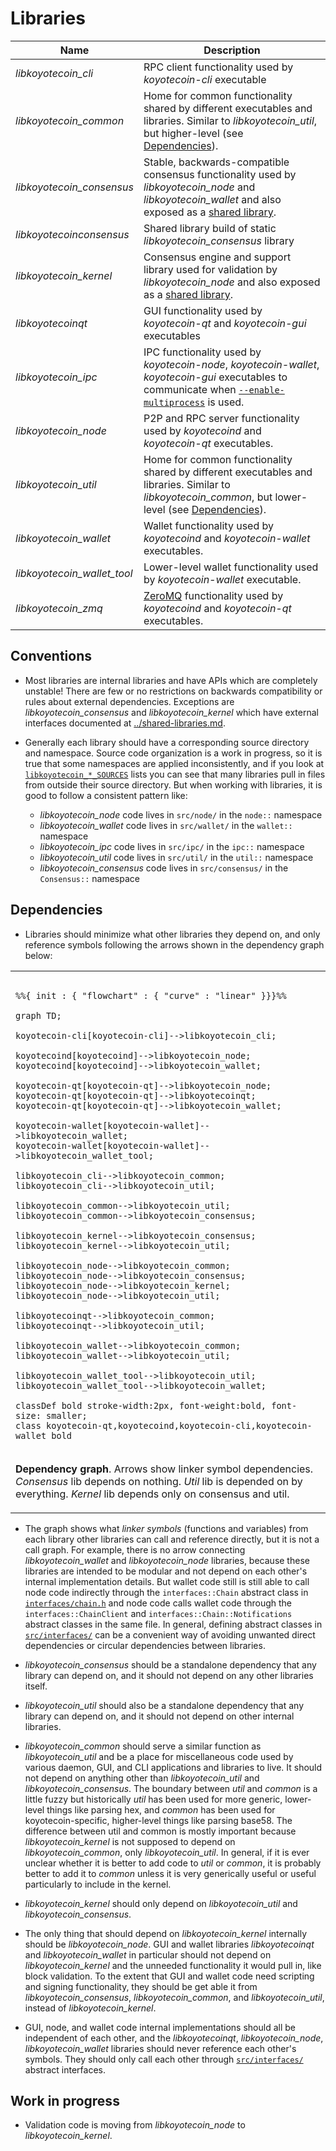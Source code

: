 # Libraries

| Name                     | Description |
|--------------------------|-------------|
| *libkoyotecoin_cli*         | RPC client functionality used by *koyotecoin-cli* executable |
| *libkoyotecoin_common*      | Home for common functionality shared by different executables and libraries. Similar to *libkoyotecoin_util*, but higher-level (see [Dependencies](#dependencies)). |
| *libkoyotecoin_consensus*   | Stable, backwards-compatible consensus functionality used by *libkoyotecoin_node* and *libkoyotecoin_wallet* and also exposed as a [shared library](../shared-libraries.md). |
| *libkoyotecoinconsensus*    | Shared library build of static *libkoyotecoin_consensus* library |
| *libkoyotecoin_kernel*      | Consensus engine and support library used for validation by *libkoyotecoin_node* and also exposed as a [shared library](../shared-libraries.md). |
| *libkoyotecoinqt*           | GUI functionality used by *koyotecoin-qt* and *koyotecoin-gui* executables |
| *libkoyotecoin_ipc*         | IPC functionality used by *koyotecoin-node*, *koyotecoin-wallet*, *koyotecoin-gui* executables to communicate when [`--enable-multiprocess`](multiprocess.md) is used. |
| *libkoyotecoin_node*        | P2P and RPC server functionality used by *koyotecoind* and *koyotecoin-qt* executables. |
| *libkoyotecoin_util*        | Home for common functionality shared by different executables and libraries. Similar to *libkoyotecoin_common*, but lower-level (see [Dependencies](#dependencies)). |
| *libkoyotecoin_wallet*      | Wallet functionality used by *koyotecoind* and *koyotecoin-wallet* executables. |
| *libkoyotecoin_wallet_tool* | Lower-level wallet functionality used by *koyotecoin-wallet* executable. |
| *libkoyotecoin_zmq*         | [ZeroMQ](../zmq.md) functionality used by *koyotecoind* and *koyotecoin-qt* executables. |

## Conventions

- Most libraries are internal libraries and have APIs which are completely unstable! There are few or no restrictions on backwards compatibility or rules about external dependencies. Exceptions are *libkoyotecoin_consensus* and *libkoyotecoin_kernel* which have external interfaces documented at [../shared-libraries.md](../shared-libraries.md).

- Generally each library should have a corresponding source directory and namespace. Source code organization is a work in progress, so it is true that some namespaces are applied inconsistently, and if you look at [`libkoyotecoin_*_SOURCES`](../../src/Makefile.am) lists you can see that many libraries pull in files from outside their source directory. But when working with libraries, it is good to follow a consistent pattern like:

  - *libkoyotecoin_node* code lives in `src/node/` in the `node::` namespace
  - *libkoyotecoin_wallet* code lives in `src/wallet/` in the `wallet::` namespace
  - *libkoyotecoin_ipc* code lives in `src/ipc/` in the `ipc::` namespace
  - *libkoyotecoin_util* code lives in `src/util/` in the `util::` namespace
  - *libkoyotecoin_consensus* code lives in `src/consensus/` in the `Consensus::` namespace

## Dependencies

- Libraries should minimize what other libraries they depend on, and only reference symbols following the arrows shown in the dependency graph below:

<table><tr><td>

```mermaid

%%{ init : { "flowchart" : { "curve" : "linear" }}}%%

graph TD;

koyotecoin-cli[koyotecoin-cli]-->libkoyotecoin_cli;

koyotecoind[koyotecoind]-->libkoyotecoin_node;
koyotecoind[koyotecoind]-->libkoyotecoin_wallet;

koyotecoin-qt[koyotecoin-qt]-->libkoyotecoin_node;
koyotecoin-qt[koyotecoin-qt]-->libkoyotecoinqt;
koyotecoin-qt[koyotecoin-qt]-->libkoyotecoin_wallet;

koyotecoin-wallet[koyotecoin-wallet]-->libkoyotecoin_wallet;
koyotecoin-wallet[koyotecoin-wallet]-->libkoyotecoin_wallet_tool;

libkoyotecoin_cli-->libkoyotecoin_common;
libkoyotecoin_cli-->libkoyotecoin_util;

libkoyotecoin_common-->libkoyotecoin_util;
libkoyotecoin_common-->libkoyotecoin_consensus;

libkoyotecoin_kernel-->libkoyotecoin_consensus;
libkoyotecoin_kernel-->libkoyotecoin_util;

libkoyotecoin_node-->libkoyotecoin_common;
libkoyotecoin_node-->libkoyotecoin_consensus;
libkoyotecoin_node-->libkoyotecoin_kernel;
libkoyotecoin_node-->libkoyotecoin_util;

libkoyotecoinqt-->libkoyotecoin_common;
libkoyotecoinqt-->libkoyotecoin_util;

libkoyotecoin_wallet-->libkoyotecoin_common;
libkoyotecoin_wallet-->libkoyotecoin_util;

libkoyotecoin_wallet_tool-->libkoyotecoin_util;
libkoyotecoin_wallet_tool-->libkoyotecoin_wallet;

classDef bold stroke-width:2px, font-weight:bold, font-size: smaller;
class koyotecoin-qt,koyotecoind,koyotecoin-cli,koyotecoin-wallet bold
```
</td></tr><tr><td>

**Dependency graph**. Arrows show linker symbol dependencies. *Consensus* lib depends on nothing. *Util* lib is depended on by everything. *Kernel* lib depends only on consensus and util.

</td></tr></table>

- The graph shows what _linker symbols_ (functions and variables) from each library other libraries can call and reference directly, but it is not a call graph. For example, there is no arrow connecting *libkoyotecoin_wallet* and *libkoyotecoin_node* libraries, because these libraries are intended to be modular and not depend on each other's internal implementation details. But wallet code still is still able to call node code indirectly through the `interfaces::Chain` abstract class in [`interfaces/chain.h`](../../src/interfaces/chain.h) and node code calls wallet code through the `interfaces::ChainClient` and `interfaces::Chain::Notifications` abstract classes in the same file. In general, defining abstract classes in [`src/interfaces/`](../../src/interfaces/) can be a convenient way of avoiding unwanted direct dependencies or circular dependencies between libraries.

- *libkoyotecoin_consensus* should be a standalone dependency that any library can depend on, and it should not depend on any other libraries itself.

- *libkoyotecoin_util* should also be a standalone dependency that any library can depend on, and it should not depend on other internal libraries.

- *libkoyotecoin_common* should serve a similar function as *libkoyotecoin_util* and be a place for miscellaneous code used by various daemon, GUI, and CLI applications and libraries to live. It should not depend on anything other than *libkoyotecoin_util* and *libkoyotecoin_consensus*. The boundary between _util_ and _common_ is a little fuzzy but historically _util_ has been used for more generic, lower-level things like parsing hex, and _common_ has been used for koyotecoin-specific, higher-level things like parsing base58. The difference between util and common is mostly important because *libkoyotecoin_kernel* is not supposed to depend on *libkoyotecoin_common*, only *libkoyotecoin_util*. In general, if it is ever unclear whether it is better to add code to *util* or *common*, it is probably better to add it to *common* unless it is very generically useful or useful particularly to include in the kernel.


- *libkoyotecoin_kernel* should only depend on *libkoyotecoin_util* and *libkoyotecoin_consensus*.

- The only thing that should depend on *libkoyotecoin_kernel* internally should be *libkoyotecoin_node*. GUI and wallet libraries *libkoyotecoinqt* and *libkoyotecoin_wallet* in particular should not depend on *libkoyotecoin_kernel* and the unneeded functionality it would pull in, like block validation. To the extent that GUI and wallet code need scripting and signing functionality, they should be get able it from *libkoyotecoin_consensus*, *libkoyotecoin_common*, and *libkoyotecoin_util*, instead of *libkoyotecoin_kernel*.

- GUI, node, and wallet code internal implementations should all be independent of each other, and the *libkoyotecoinqt*, *libkoyotecoin_node*, *libkoyotecoin_wallet* libraries should never reference each other's symbols. They should only call each other through [`src/interfaces/`](`../../src/interfaces/`) abstract interfaces.

## Work in progress

- Validation code is moving from *libkoyotecoin_node* to *libkoyotecoin_kernel*.